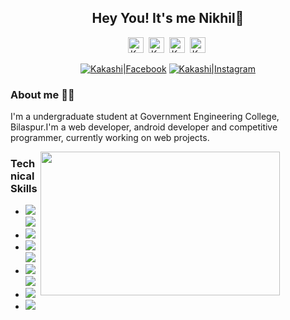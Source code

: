 <!--------header--------->
<h2 align="center">Hey You! It's me Nikhil👋</h2>

<nav align="center">
    <p align="center">
        <a href="https://www.linkedin.com/in/kakashi-hatake-749933227/"><img alt="Kakashi|Linkedin" src="https://cdn.jsdelivr.net/npm/simple-icons@v3/icons/linkedin.svg" width="25px"></a>&nbsp;
        <a href="https://twitter.com/Kakashish6/"><img alt="Kakashi|Twitter" src="https://cdn.jsdelivr.net/npm/simple-icons@3.13.0/icons/twitter.svg" width="25px"></a>&nbsp;
<!--         <a href="https://www.stopstalk.com/user/profile/itskakashi"><img src="https://github.com/stopstalk/media-resources/blob/master/stopstalk-large-black.svg" alt="Kakashi|Stopstalk" width="25px"></a>&nbsp; -->
        <a href="https://linktr.ee/kakashihatakesh6"><img src="https://cdn.jsdelivr.net/npm/simple-icons@3.13.0/icons/treehouse.svg" alt="Kakashi|Linktree" width="25px"></a>&nbsp;
        <a href="mailto:kakashihatakesh6@gmail.com"><img src="https://cdn.jsdelivr.net/npm/simple-icons@3.13.0/icons/gmail.svg" alt="Kakashi|Gmail" width="25px"></a>&nbsp;
    </p>
    <p align="center">
     <a href="https://www.facebook.com"><img src="https://img.shields.io/badge/Facebook-1877F2?style=for-the-badge&logo=facebook&logoColor=white" alt="Kakashi|Facebook"></a>
     <a href="https://www.instagram.in/"><img src="https://img.shields.io/badge/Instagram-E4405F?style=for-the-badge&logo=instagram&logoColor=white" alt="Kakashi|Instagram"></a>
  </p>
</nav>


<!--------About Section--------->

<!--------<h3>About Me 🙋‍♂️</h3>--------->

### About me :raising_hand_man:
<p>I'm a undergraduate student at Government Engineering College, Bilaspur.I'm a web developer, android developer and competitive programmer, currently working on web projects.</p>
<img align="right" width="383px" height="230px" src="https://github.com/kakashihatakesh6/kakashihatakesh6/assets/95236055/5083a20c-9362-4042-a446-4cf889325179" style="margin-right: 73px;">

<!---------- Skill Section --------------->
### Technical Skills
<ul>
  <li><img src="https://img.shields.io/badge/HTML5-E34F26?style=for-the-badge&logo=html5&logoColor=white">
       <img src="https://img.shields.io/badge/CSS3-1572B6?style=for-the-badge&logo=css3&logoColor=white">
  </li>
  <li><img src="https://img.shields.io/badge/JavaScript-323330?style=for-the-badge&logo=javascript&logoColor=F7DF1E"></li>
  <li><img src="https://img.shields.io/badge/-django-black?style=flat&logo=django"> <img src="https://img.shields.io/badge/-C%20&%20C++-659ad2?style=flat&logo=c%2B%2B&logoColor=ffffff""></li>
  <li><img src="https://img.shields.io/badge/-Bootstrap-563D7C?style=flat&logo=bootstrap&logoColor=white"> <img src="https://img.shields.io/badge/MySQL-005C84?style=for-the-badge&logo=mysql&logoColor=white"></li>
  <li><img src="https://img.shields.io/badge/Python-FFD43B?style=for-the-badge&logo=python&logoColor=darkgreen"></li>
  <li><img src="https://img.shields.io/badge/Python-FFD43B?style=for-the-badge&logo=python&logoColor=darkgreen](https://www.flaticon.com/free-icon/structure_3334886?term=react&related_id=3334886)https://www.flaticon.com/free-icon/structure_3334886?term=react&related_id=3334886"></li>
</ul>
